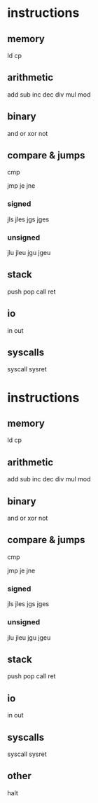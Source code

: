 # instructions
## memory
ld
cp

## arithmetic
add
sub
inc
dec
div
mul
mod

## binary
and
or
xor
not

## compare & jumps
cmp

jmp
je
jne

### signed
jls
jles
jgs
jges

### unsigned
jlu
jleu
jgu
jgeu

## stack
push
pop
call
ret

## io
in
out

## syscalls
syscall
sysret
# instructions
## memory
ld
cp

## arithmetic
add
sub
inc
dec
div
mul
mod

## binary
and
or
xor
not

## compare & jumps
cmp

jmp
je
jne

### signed
jls
jles
jgs
jges

### unsigned
jlu
jleu
jgu
jgeu

## stack
push
pop
call
ret

## io
in
out

## syscalls
syscall
sysret

## other
halt
